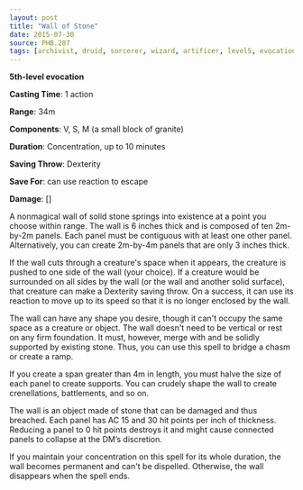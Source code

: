 ```yaml
---
layout: post
title: "Wall of Stone"
date: 2015-07-30
source: PHB.287
tags: [archivist, druid, sorcerer, wizard, artificer, level5, evocation]
---
```


**5th-level evocation**

**Casting Time**: 1 action

**Range**: 34m

**Components**: V, S, M (a small block of granite)

**Duration**: Concentration, up to 10 minutes

**Saving Throw**: Dexterity

**Save For**: can use reaction to escape

**Damage**: []

A nonmagical wall of solid stone springs into existence at a point you choose within range. The wall is 6 inches thick and is composed of ten 2m-by-2m panels. Each panel must be contiguous with at least one other panel. Alternatively, you can create 2m-by-4m panels that are only 3 inches thick.

If the wall cuts through a creature's space when it appears, the creature is pushed to one side of the wall (your choice). If a creature would be surrounded on all sides by the wall (or the wall and another solid surface), that creature can make a Dexterity saving throw. On a success, it can use its reaction to move up to its speed so that it is no longer enclosed by the wall.

The wall can have any shape you desire, though it can't occupy the same space as a creature or object. The wall doesn't need to be vertical or rest on any firm foundation. It must, however, merge with and be solidly supported by existing stone. Thus, you can use this spell to bridge a chasm or create a ramp.

If you create a span greater than 4m in length, you must halve the size of each panel to create supports. You can crudely shape the wall to create crenellations, battlements, and so on.

The wall is an object made of stone that can be damaged and thus breached. Each panel has AC 15 and 30 hit points per inch of thickness. Reducing a panel to 0 hit points destroys it and might cause connected panels to collapse at the DM’s discretion.

If you maintain your concentration on this spell for its whole duration, the wall becomes permanent and can't be dispelled. Otherwise, the wall disappears when the spell ends.
